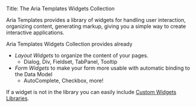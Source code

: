 Title: The Aria Templates Widgets Collection

Aria Templates provides a library of widgets for handling user interaction, organizing content, generating markup, giving you a simple way to create interactive applications.

Aria Templates Widgets Collection provides already
* *Layout Widgets* to organize the content of your pages.
	* Dialog, Div, Fieldset, TabPanel, Tooltip
* *Form Widgets* to make your form more usable with automatic binding to the Data Model
	* AutoComplete, Checkbox, more!

If a widget is not in the library you can easily include [Custom Widgets Libraries](creating_a_custom_widgets_library).